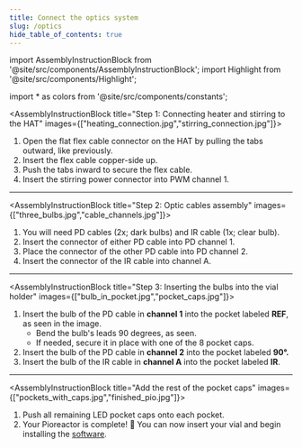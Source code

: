 ```yaml
---
title: Connect the optics system
slug: /optics
hide_table_of_contents: true
---
```


import AssemblyInstructionBlock from '@site/src/components/AssemblyInstructionBlock';
import Highlight from '@site/src/components/Highlight';

import * as colors from '@site/src/components/constants';

<AssemblyInstructionBlock title="Step 1: Connecting heater and stirring to the HAT" images={["heating_connection.jpg","stirring_connection.jpg"]}>

1.	Open the <Highlight color={colors.orange}>flat flex cable connector on the HAT</Highlight> by pulling the tabs outward, like previously.
2.	Insert the flex cable copper-side up. 
3.	Push the tabs inward to secure the flex cable.
4.	Insert the <Highlight color={colors.green}>stirring power connector into PWM channel 1</Highlight>.

</AssemblyInstructionBlock>

-----

<AssemblyInstructionBlock title="Step 2: Optic cables assembly" images={["three_bulbs.jpg","cable_channels.jpg"]}>

1.	You will need PD cables (2x; dark bulbs) and IR cable (1x; clear bulb). 
2.	Insert the connector of either <Highlight color={colors.blue}>PD cable into PD channel 1</Highlight>.
3.	Place the connector of the <Highlight color={colors.blue}>other PD cable into PD channel 2</Highlight>.
4.	Insert the connector of the <Highlight color={colors.red}>IR cable into channel A</Highlight>.

</AssemblyInstructionBlock>

-----

<AssemblyInstructionBlock title="Step 3: Inserting the bulbs into the vial holder" images={["bulb_in_pocket.jpg","pocket_caps.jpg"]}>

1.	Insert the bulb of the PD cable in **channel 1** into the <Highlight color={colors.red}>pocket labeled **REF**,</Highlight> as seen in the image. 
	*	Bend the bulb's leads 90 degrees, as seen.
	*	If needed, secure it in place with one of the <Highlight color={colors.blue}>8 pocket caps.</Highlight> 
2.	Insert the bulb of the PD cable in **channel 2** into the <Highlight color={colors.magenta}>pocket labeled **90°.**</Highlight>
3.	Insert the bulb of the IR cable in **channel A** into the pocket labeled **IR**.

</AssemblyInstructionBlock>

-----

<AssemblyInstructionBlock title="Add the rest of the pocket caps" images={["pockets_with_caps.jpg","finished_pio.jpg"]}>

1.	Push all remaining LED pocket caps onto each pocket.
2.	Your Pioreactor is complete! 🚀 You can now insert your vial and begin installing the [software](/user-guide/software-set-up).

</AssemblyInstructionBlock>
